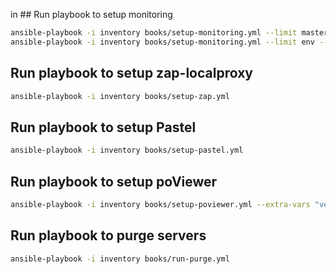in  ## Run playbook to setup monitoring

```sh
ansible-playbook -i inventory books/setup-monitoring.yml --limit master --tags influxdb,grafana,kapacitor --extra-vars "influxdbhost=10.238.114.188 kapacitorhost=10.238.114.188"
ansible-playbook -i inventory books/setup-monitoring.yml --limit env --tags telegraf --extra-vars "influxdbhost=10.238.114.188 kapacitorhost=10.238.114.188"
```

## Run playbook to setup zap-localproxy

```sh
ansible-playbook -i inventory books/setup-zap.yml
```

## Run playbook to setup Pastel

```sh
ansible-playbook -i inventory books/setup-pastel.yml
```

## Run playbook to setup poViewer

```sh
ansible-playbook -i inventory books/setup-poviewer.yml --extra-vars "version=latest"
```

## Run playbook to purge servers

```sh
ansible-playbook -i inventory books/run-purge.yml
```

